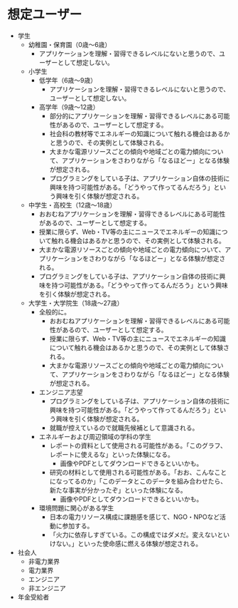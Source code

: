 # 想定ユーザー
- 学生
  - 幼稚園・保育園（0歳〜6歳）
    - アプリケーションを理解・習得できるレベルにないと思うので、ユーザーとして想定しない。
  - 小学生
    - 低学年（6歳〜9歳）
      - アプリケーションを理解・習得できるレベルにないと思うので、ユーザーとして想定しない。
    - 高学年（9歳〜12歳）
      - 部分的にアプリケーションを理解・習得できるレベルにある可能性があるので、ユーザーとして想定する。
      - 社会科の教材等でエネルギーの知識について触れる機会はあるかと思うので、その実例として体験される。
      - 大まかな電源リソースごとの傾向や地域ごとの電力傾向について、アプリケーションをさわりながら「なるほどー」となる体験が想定される。
      - プログラミングをしている子は、アプリケーション自体の技術に興味を持つ可能性がある。「どうやって作ってるんだろう」という興味を引く体験が想定される。
  - 中学生・高校生（12歳〜18歳）
    - おおむねアプリケーションを理解・習得できるレベルにある可能性があるので、ユーザーとして想定する。
    - 授業に限らず、Web・TV等の主にニュースでエネルギーの知識について触れる機会はあるかと思うので、その実例として体験される。
    - 大まかな電源リソースごとの傾向や地域ごとの電力傾向について、アプリケーションをさわりながら「なるほどー」となる体験が想定される。
    - プログラミングをしている子は、アプリケーション自体の技術に興味を持つ可能性がある。「どうやって作ってるんだろう」という興味を引く体験が想定される。
  - 大学生・大学院生（18歳〜27歳）
    - 全般的に。
      - おおむねアプリケーションを理解・習得できるレベルにある可能性があるので、ユーザーとして想定する。
      - 授業に限らず、Web・TV等の主にニュースでエネルギーの知識について触れる機会はあるかと思うので、その実例として体験される。
      - 大まかな電源リソースごとの傾向や地域ごとの電力傾向について、アプリケーションをさわりながら「なるほどー」となる体験が想定される。
    - エンジニア志望
      - プログラミングをしている子は、アプリケーション自体の技術に興味を持つ可能性がある。「どうやって作ってるんだろう」という興味を引く体験が想定される。
      - 就職が控えているので就職先候補として意識される。
    - エネルギーおよび周辺領域の学科の学生
      - レポートの資料として使用される可能性がある。「このグラフ、レポートに使えるな」といった体験になる。
        - 画像やPDFとしてダウンロードできるといいかも。
      - 研究の材料として使用される可能性がある。「おお、こんなことになってるのか」「このデータとこのデータを組み合わせたら、新たな事実が分かったぞ」といった体験になる。
        - 画像やPDFとしてダウンロードできるといいかも。
    - 環境問題に関心がある学生
      - 日本の電力リソース構成に課題感を感じて、NGO・NPOなど活動に参加する。
      - 「火力に依存しすぎている。この構成ではダメだ。変えないといけない。」といった使命感に燃える体験が想定される。
- 社会人
  - 非電力業界
  - 電力業界
  - エンジニア
  - 非エンジニア
- 年金受給者
